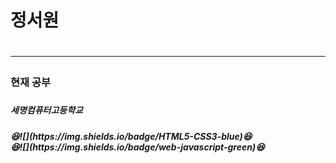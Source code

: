 <h1>정서원<h1>
<hr>
<h3>현재 공부<h3>

<h5>세명컴퓨터고등학교<h5>
😆![](https://img.shields.io/badge/HTML5-CSS3-blue)😆<br>
😆![](https://img.shields.io/badge/web-javascript-green)😆<br>
